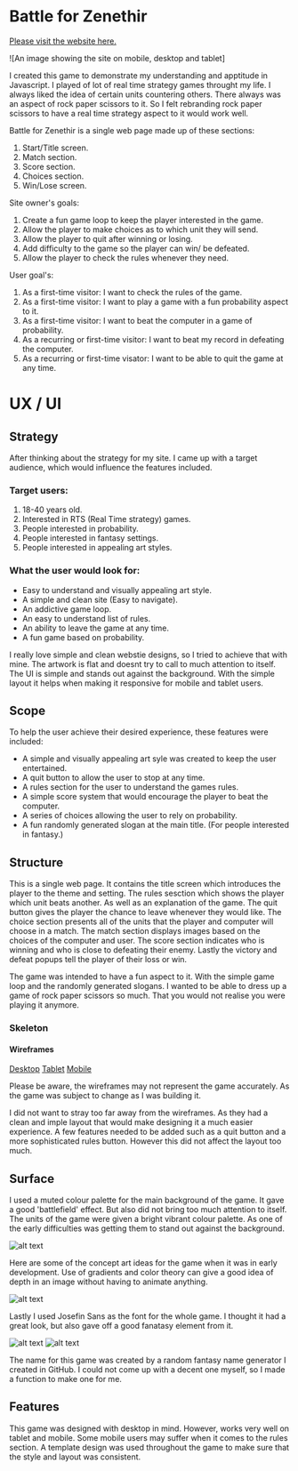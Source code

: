 # Battle for Zenethir

[Please visit the website here.](https://stuartpkd.github.io/Project-2-RPS/)

![An image showing the site on mobile, desktop and tablet]

I created this game to demonstrate my understanding and apptitude in Javascript. I played of lot of real time strategy games throught my life. I always liked the idea of certain units countering others. There always was an aspect of rock paper scissors to it. So I felt rebranding rock paper scissors to have a real time strategy aspect to it would work well.

Battle for Zenethir is a single web page made up of these sections:

1. Start/Title screen.
2. Match section.
3. Score section.
4. Choices section. 
5. Win/Lose screen.

Site owner's goals:

1. Create a fun game loop to keep the player interested in the game.
2. Allow the player to make choices as to which unit they will send.
3. Allow the player to quit after winning or losing.
4. Add difficulty to the game so the player can win/ be defeated.
5. Allow the player to check the rules whenever they need. 

User goal's:

1. As a first-time visitor: I want to check the rules of the game.
2. As a first-time visitor: I want to play a game with a fun probability aspect to it.
3. As a first-time visitor: I want to beat the computer in a game of probability.
4. As a recurring or first-time visitor: I want to beat my record in defeating the computer.
5. As a recurring or first-time visator: I want to be able to quit the game at any time.

# UX / UI

## Strategy 

After thinking about the strategy for my site. I came up with a target audience, which would influence the features included.

### Target users:

1. 18-40 years old.
2. Interested in RTS (Real Time strategy) games.
3. People interested in probability.
4. People interested in fantasy settings.
5. People interested in appealing art styles.

### What the user would look for:

* Easy to understand and visually appealing art style.
* A simple and clean site (Easy to navigate).
* An addictive game loop.
* An easy to understand list of rules.
* An ability to leave the game at any time.
* A fun game based on probability.

I really love simple and clean webstie designs, so I tried to achieve that with mine. The artwork is flat and doesnt try to call to much attention to itself. The UI is simple and stands out against the background. With the simple layout it helps when making it responsive for mobile and tablet users. 

## Scope

To help the user achieve their desired experience, these features were included:

* A simple and visually appealing art syle was created to keep the user entertained.
* A quit button to allow the user to stop at any time.
* A rules section for the user to understand the games rules.
* A simple score system that would encourage the player to beat the computer.
* A series of choices allowing the user to rely on probability.
* A fun randomly generated slogan at the main title. (For people interested in fantasy.)

## Structure 

This is a single web page. It contains the title screen which introduces the player to the theme and setting. The rules sesction which shows the player which unit beats another. As well as an explanation of the game. The quit button gives the player the chance to leave whenever they would like. The choice section presents all of the units that the player and computer will choose in a match. The match section displays images based on the choices of the computer and user. The score section indicates who is winning and who is close to defeating their enemy. Lastly the victory and defeat popups tell the player of their loss or win. 

The game was intended to have a fun aspect to it. With the simple game loop and the randomly generated slogans. I wanted to be able to dress up a game of rock paper scissors so much. That you would not realise you were playing it anymore.

### Skeleton 

#### Wireframes

[Desktop](assets/docs/desktop.pdf) [Tablet](assets/docs/tablet.pdf) [Mobile](assets/docs/mobile.pdf)

Please be aware, the wireframes may not represent the game accurately. As the game was subject to change as I was building it.

I did not want to stray too far away from the wireframes. As they had a clean and imple layout that would make designing it a much easier experience. A few features needed to be added such as a quit button and a more sophisticated rules button. However this did not affect the layout too much.

## Surface

I used a muted colour palette for the main background of the game. It gave a good 'battlefield' effect. But also did not bring too much attention to itself. The units of the game were given a bright vibrant colour palette. As one of the early difficulties was getting them to stand out against the background.

![alt text](assets/docs/art.png)

Here are some of the concept art ideas for the game when it was in early development. Use of gradients and color theory can give a good idea of depth in an image without having to animate anything.

![alt text](assets/docs/font.png)

Lastly I used Josefin Sans as the font for the whole game. I thought it had a great look, but also gave off a good fanatasy element from it.

![alt text](assets/docs/name.png)
![alt text](assets/docs/generator.png)

The name for this game was created by a random fantasy name generator I created in GitHub. I could not come up with a decent one myself, so I made a function to make one for me.

## Features

This game was designed with desktop in mind. However, works very well on tablet and mobile. Some mobile users may suffer when it comes to the rules section. A template design was used throughout the game to make sure that the style and layout was consistent.